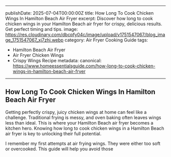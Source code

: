 
---
publishDate: 2025-07-04T00:00:00Z
title: How Long To Cook Chicken Wings In Hamilton Beach Air Fryer
excerpt: Discover how long to cook chicken wings in your Hamilton Beach air fryer for crispy, delicious results. Get perfect timing and tips.
image: https://res.cloudinary.com/dbcpfy04c/image/upload/v1751547067/blog_image_1751547067_xj7zhi.webp
category: Air Fryer Cooking Guide
tags:
  - Hamilton Beach Air Fryer
  - Air Fryer Chicken Wings
  - Crispy Wings Recipe
metadata:
  canonical: https://www.homeessentialsguide.com/how-long-to-cook-chicken-wings-in-hamilton-beach-air-fryer
---

## How Long To Cook Chicken Wings In Hamilton Beach Air Fryer

Getting perfectly crispy, juicy chicken wings at home can feel like a challenge. Traditional frying is messy, and oven baking often leaves wings less than ideal. This is where your Hamilton Beach air fryer becomes a kitchen hero. Knowing how long to cook chicken wings in a Hamilton Beach air fryer is key to unlocking their full potential.

I remember my first attempts at air frying wings. They were either too soft or overcooked. This guide will help you avoid those
